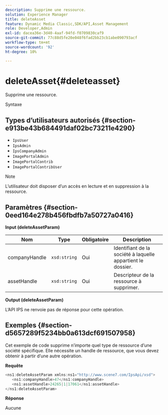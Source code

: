 ```yaml
---
description: Supprime une ressource.
solution: Experience Manager
title: deleteAsset
feature: Dynamic Media Classic,SDK/API,Asset Management
role: Developer,Admin
exl-id: dacea36e-3d40-4aaf-94fd-f0709830caf9
source-git-commit: 77c88d5fe20e048f6fad2bb23cb1abe090793acf
workflow-type: tm+mt
source-wordcount: '92'
ht-degree: 10%

---
```


# deleteAsset{#deleteasset}

Supprime une ressource.

Syntaxe

## Types d’utilisateurs autorisés {#section-e913be43b684491daf02bc73211e4290}

* `IpsUser`
* `IpsAdmin`
* `IpsCompanyAdmin`
* `ImagePortalAdmin`
* `ImagePortalContrib`
* `ImagePortalContribUser`

>[!NOTE]
>
>L’utilisateur doit disposer d’un accès en lecture et en suppression à la ressource.

## Paramètres {#section-0eed164e278b456fbdfb7a50727a0416}

**Input (deleteAssetParam)**

| Nom | Type | Obligatoire | Description |
|---|---|---|---|
| companyHandle | `xsd:string` | Oui | Identifiant de la société à laquelle appartient le dossier. |
| assetHandle | `xsd:string` | Oui | Descripteur de la ressource à supprimer. |

**Output (deleteAssetParam)**

L’API IPS ne renvoie pas de réponse pour cette opération.

## Exemples {#section-d5657289f5234bb0a613dcf691507958}

Cet exemple de code supprime n’importe quel type de ressource d’une société spécifique. Elle nécessite un handle de ressource, que vous devez obtenir à partir d’une autre opération.

**Requête**

```java
<ns1:deleteAssetParam xmlns:ns1="http://www.scene7.com/IpsApi/xsd">
   <ns1:companyHandle>47</ns1:companyHandle>
   <ns1:assetHandle>24265|1|17061</ns1:assetHandle>
</ns1:deleteAssetParam>
```

**Réponse**

Aucune
